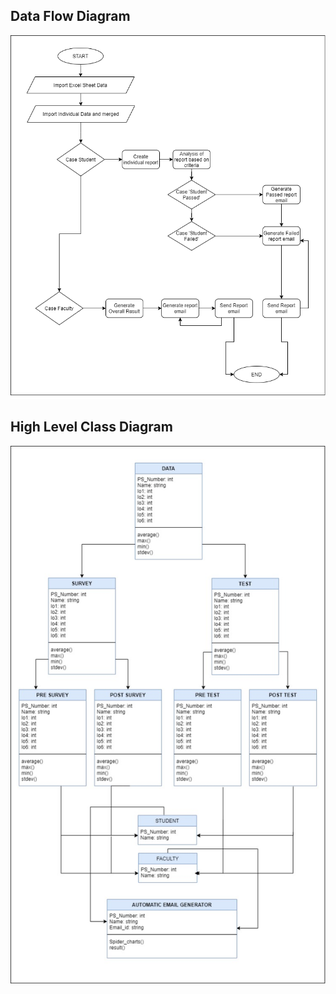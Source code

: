 
<h2> Data Flow Diagram </h2>

![](https://github.com/99003713/AppliedSDLC_C3/blob/main/2_Design/HighlevelFlowChart.png)

<h2> High Level Class Diagram </h2>

![](https://github.com/99003713/AppliedSDLC_C3/blob/main/2_Design/High_Level/high%20level%20structural.png)

